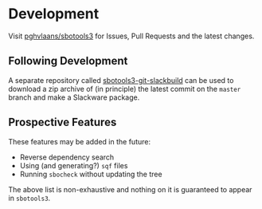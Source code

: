 # Development

Visit [pghvlaans/sbotools3](https://github.com/pghvlaans/sbotools3) for Issues, Pull Requests and the latest changes.

## Following Development

A separate repository called [sbotools3-git-slackbuild](https://github.com/pghvlaans/sbotools3-git-slackbuild) can be used to download a zip archive of (in principle) the latest commit on the `master` branch and make a Slackware package.

## Prospective Features

These features may be added in the future:

* Reverse dependency search
* Using (and generating?) `sqf` files
* Running `sbocheck` without updating the tree

The above list is non-exhaustive and nothing on it is guaranteed to appear in `sbotools3`.

